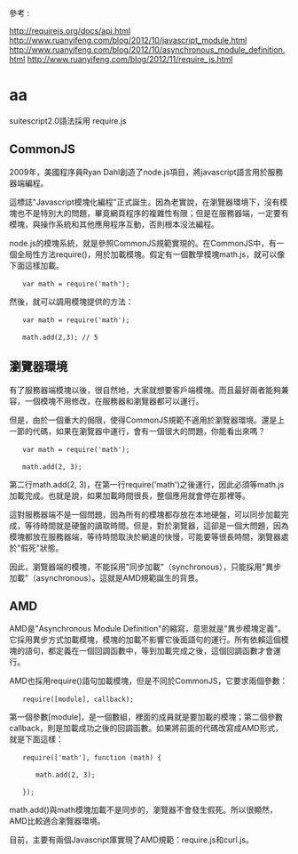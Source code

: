 參考 : 

http://requirejs.org/docs/api.html
http://www.ruanyifeng.com/blog/2012/10/javascript_module.html
http://www.ruanyifeng.com/blog/2012/10/asynchronous_module_definition.html
http://www.ruanyifeng.com/blog/2012/11/require_js.html

# aa
suitescript2.0語法採用 require.js


## CommonJS

2009年，美國程序員Ryan Dahl創造了node.js項目，將javascript語言用於服務器端編程。

這標誌"Javascript模塊化編程"正式誕生。因為老實說，在瀏覽器環境下，沒有模塊也不是特別大的問題，畢竟網頁程序的複雜性有限；但是在服務器端，一定要有模塊，與操作系統和其他應用程序互動，否則根本沒法編程。

node.js的模塊系統，就是參照CommonJS規範實現的。在CommonJS中，有一個全局性方法require()，用於加載模塊。假定有一個數學模塊math.js，就可以像下面這樣加載。

    　　var math = require('math');

然後，就可以調用模塊提供的方法：

    　　var math = require('math');

    　　math.add(2,3); // 5

## 瀏覽器環境
有了服務器端模塊以後，很自然地，大家就想要客戶端模塊。而且最好兩者能夠兼容，一個模塊不用修改，在服務器和瀏覽器都可以運行。

但是，由於一個重大的侷限，使得CommonJS規範不適用於瀏覽器環境。還是上一節的代碼，如果在瀏覽器中運行，會有一個很大的問題，你能看出來嗎？

    　　var math = require('math');

    　　math.add(2, 3);

第二行math.add(2, 3)，在第一行require('math')之後運行，因此必須等math.js加載完成。也就是說，如果加載時間很長，整個應用就會停在那裡等。

這對服務器端不是一個問題，因為所有的模塊都存放在本地硬盤，可以同步加載完成，等待時間就是硬盤的讀取時間。但是，對於瀏覽器，這卻是一個大問題，因為模塊都放在服務器端，等待時間取決於網速的快慢，可能要等很長時間，瀏覽器處於"假死"狀態。

因此，瀏覽器端的模塊，不能採用"同步加載"（synchronous），只能採用"異步加載"（asynchronous）。這就是AMD規範誕生的背景。

## AMD
AMD是"Asynchronous Module Definition"的縮寫，意思就是"異步模塊定義"。它採用異步方式加載模塊，模塊的加載不影響它後面語句的運行。所有依賴這個模塊的語句，都定義在一個回調函數中，等到加載完成之後，這個回調函數才會運行。

AMD也採用require()語句加載模塊，但是不同於CommonJS，它要求兩個參數：

    　　require([module], callback);

第一個參數[module]，是一個數組，裡面的成員就是要加載的模塊；第二個參數callback，則是加載成功之後的回調函數。如果將前面的代碼改寫成AMD形式，就是下面這樣：

    　　require(['math'], function (math) {

    　　　　math.add(2, 3);

    　　});

math.add()與math模塊加載不是同步的，瀏覽器不會發生假死。所以很顯然，AMD比較適合瀏覽器環境。

目前，主要有兩個Javascript庫實現了AMD規範：require.js和curl.js。
